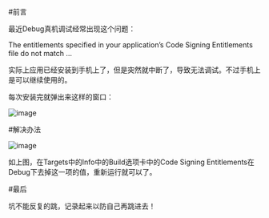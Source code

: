 #前言

最近Debug真机调试经常出现这个问题：

The entitlements specified in your application’s Code Signing Entitlements file do not match ...

实际上应用已经安装到手机上了，但是突然就中断了，导致无法调试。不过手机上是可以继续使用的。

每次安装完就弹出来这样的窗口：

![image](http://www.henishuo.com/wp-content/uploads/2016/03/屏幕快照-2016-03-17-下午12.36.41-e1458189505162.png)

#解决办法

![image](http://www.henishuo.com/wp-content/uploads/2016/03/QQ20160317-0@2x-e1458189555709.png)

如上图，在Targets中的Info中的Build选项卡中的Code Signing Entitlements在Debug下去掉这一项的值，重新运行就可以了。

#最后

坑不能反复的跳，记录起来以防自己再跳进去！





